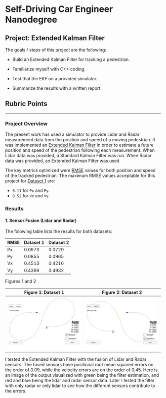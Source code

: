 # Self-Driving Car Engineer Nanodegree

## Project: **Extended Kalman Filter**

The goals / steps of this project are the following:

* Build an Extended Kalman Filter for tracking a pedestrian.

* Familiarize myself with C++ coding.

* Test that the EKF on a provided simulator.

* Summarize the results with a written report.


## Rubric Points

---
### Project Overview

The present work has used a simulator to provide Lidar and Radar measurement data from the position and speed of a moving pedestrian. It was implemented an [Extended Kalman Filter](https://en.wikipedia.org/wiki/Extended_Kalman_filter) in order to estimate a future position and speed of the pedestrian following each measurement. When Lidar data was provided, a Standard Kalman Filter was run. When Radar data was provided, an Extended Kalman Filter was used.

The key metrics optimized were [RMSE](https://en.wikipedia.org/wiki/Root-mean-square_deviation) values for both position and speed of the tracked pedestrian. The maximum RMSE values acceptable for this project for [Dataset 1](https://github.com/udacity/CarND-Extended-Kalman-Filter-Project/blob/master/data/obj_pose-laser-radar-synthetic-input.txt) are:

- `0.11` for `Px` and `Py`.
- `0.52` for `Vx` and `Vy`.

### Results

#### 1. Sensor Fusion (Lidar and Radar)

The folowing table lists the results for both datasets:

| RMSE | Dataset 1 | Dataset 2 |
|------|-----------|-----------|
|  Px  |  0.0973   |  0.0729   |
|  Py  |  0.0855   |  0.0965   |
|  Vx  |  0.4513   |  0.4216   |
|  Vy  |  0.4399   |  0.4932   |

Figures 1 and 2

Figure 1: Dataset 1               |Figure 2: Dataset 2
:--------------------------------:|:--------------------------------:
<img src="./images/Dataset1.png"> |<img src="./images/Dataset2.png">


I tested the Extended Kalman Filter with the fusion of Lidar and Radar sensors. The fused sensors have positional root mean squared errors on the order of 0.09, while the velocity errors are on the order of 0.45. Here is an image of the output visualized with green being the filter estimation, and red and blue being the lidar and radar sensor data. Later I tested the filter with only radar or only lidar to see how the different sensors contribute to the errors.

